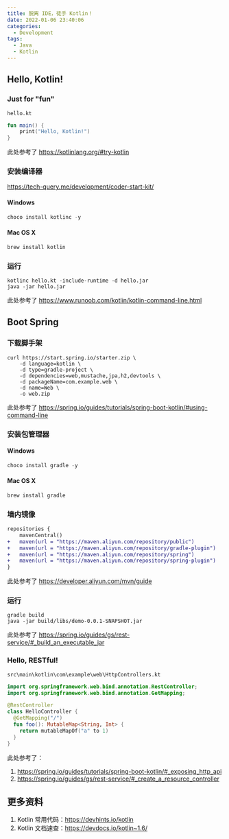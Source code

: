 ```yaml
---
title: 脱离 IDE，徒手 Kotlin！
date: 2022-01-06 23:40:06
categories:
  - Development
tags:
  - Java
  - Kotlin
---
```


## Hello, Kotlin!

### Just for "fun"

`hello.kt`

```kotlin
fun main() {
    print("Hello, Kotlin!")
}
```

此处参考了 https://kotlinlang.org/#try-kotlin

### 安装编译器

https://tech-query.me/development/coder-start-kit/

#### Windows

```powershell
choco install kotlinc -y
```

#### Mac OS X

```bash
brew install kotlin
```

### 运行

```shell
kotlinc hello.kt -include-runtime -d hello.jar
java -jar hello.jar
```

此处参考了 https://www.runoob.com/kotlin/kotlin-command-line.html

## Boot Spring

### 下载脚手架

```shell
curl https://start.spring.io/starter.zip \
    -d language=kotlin \
    -d type=gradle-project \
    -d dependencies=web,mustache,jpa,h2,devtools \
    -d packageName=com.example.web \
    -d name=Web \
    -o web.zip
```

此处参考了 https://spring.io/guides/tutorials/spring-boot-kotlin/#using-command-line

### 安装包管理器

#### Windows

```powershell
choco install gradle -y
```

#### Mac OS X

```bash
brew install gradle
```

### 墙内镜像

```diff
repositories {
	mavenCentral()
+	maven(url = "https://maven.aliyun.com/repository/public")
+	maven(url = "https://maven.aliyun.com/repository/gradle-plugin")
+	maven(url = "https://maven.aliyun.com/repository/spring")
+	maven(url = "https://maven.aliyun.com/repository/spring-plugin")
}
```

此处参考了 https://developer.aliyun.com/mvn/guide

### 运行

```shell
gradle build
java -jar build/libs/demo-0.0.1-SNAPSHOT.jar
```

此处参考了 https://spring.io/guides/gs/rest-service/#_build_an_executable_jar

### Hello, RESTful!

`src\main\kotlin\com\example\web\HttpControllers.kt`

```kotlin
import org.springframework.web.bind.annotation.RestController;
import org.springframework.web.bind.annotation.GetMapping;

@RestController
class HelloController {
  @GetMapping("/")
  fun foo(): MutableMap<String, Int> {
    return mutableMapOf("a" to 1)
  }
}
```

此处参考了：

1. https://spring.io/guides/tutorials/spring-boot-kotlin/#_exposing_http_api
2. https://spring.io/guides/gs/rest-service/#_create_a_resource_controller

## 更多资料

1. Kotlin 常用代码：https://devhints.io/kotlin
2. Kotlin 文档速查：https://devdocs.io/kotlin~1.6/
